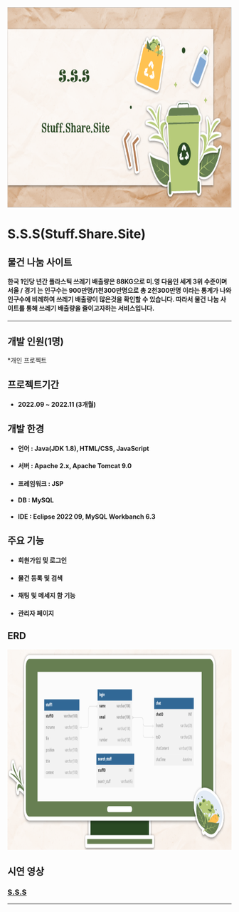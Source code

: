 <img src=S.S.S.png width=850 height=450>    

# S.S.S(Stuff.Share.Site)  
## 물건 나눔 사이트      
#### 한국 1인당 년간 플라스틱 쓰레기 배출량은 88KG으로 미.영 다음인 세계 3위 수준이며 서울 / 경기 는 인구수는 900만명/1천300만명으로 총 2천300만명 이라는 통계가 나와 인구수에 비례하여 쓰레기 배출량이 많은것을 확인할 수 있습니다. 따라서 물건 나눔 사이트를 통해 쓰레기 배출량을 줄이고자하는 서비스입니다.

---
## 개발 인원(1명)
*개인 프로젝트  

## 프로젝트기간
* #### 2022.09 ~ 2022.11 (3개월)    

## 개발 한경   
* #### 언어 :        Java(JDK 1.8), HTML/CSS, JavaScript  
* #### 서버 :        Apache 2.x, Apache Tomcat 9.0  
* #### 프레임워크 :  JSP
* #### DB :          MySQL  
* #### IDE :         Eclipse 2022 09, MySQL Workbanch 6.3
  
## 주요 기능   
* #### 회원가입 밎 로그인
* #### 물건 등록 및 검색
* #### 채팅 및 메세지 함 기능
* #### 관리자 페이지



## ERD  
<img src=테이블.png width=850 height=450>    


## 시연 영상
### [S.S.S][project]  
---




 [project]: https://www.youtube.com/watch?v=hPjU-v_QafM
